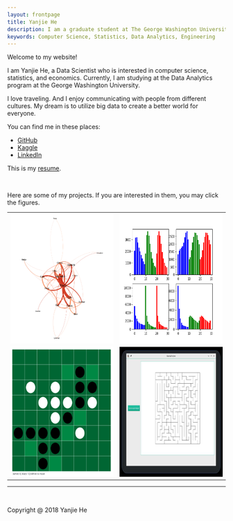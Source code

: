 ```yaml
---
layout: frontpage
title: Yanjie He
description: I am a graduate student at The George Washington University. I study the Data Analytics major in the School of Engineering and Applied Science.
keywords: Computer Science, Statistics, Data Analytics, Engineering
---
```


<p align="left">
Welcome to my website!
</p>

I am Yanjie He, a Data Scientist who is interested in computer science, statistics, and economics. Currently, I am studying at the Data Analytics program at the George Washington University.

I love traveling. And I enjoy communicating with people from different cultures. My dream is to utilize big data to create a better world for everyone.

You can find me in these places:
<ul>
  <li><a href="https://github.com/yanjiehe">GitHub</a></li>
  <li><a href="https://www.kaggle.com/yanjiehe">Kaggle</a></li>
  <li><a href="https://www.linkedin.com/in/yanjiehe/">LinkedIn</a></li>
</ul>

This is my <a href="{{ BASE_PATH }}/assets/resume.pdf">resume</a>.

<!--
<br>
For Professor Benjamin Harvey, this is my <a href="https://github.com/YanjieHe/YanjieHe.github.io/blob/master/Assignments/HW1.ipynb">assignment 1</a>.
-->

<br>

Here are some of my projects. If you are interested in them, you may click the figures.

<table class="wide">
<tr>
  <td class="left">
    <a href="https://yanjiehe.github.io/data%20science/social%20network%20analysis/natural%20language%20processing/2018/09/08/Text-Co-Occurrence-For-Hunger-Games">
        <img src="/figures/Text-Co-Occurrence-For-Hunger-Games/network_graph_greater_than_three.png" alt="Text Co-occurrence Network" title="Text Co-occurrence Network" style = "width:400px;height:300px;">
    </a>
  </td>
  <td class="right">
    <a href="https://yanjiehe.github.io/data%20science/computer%20vision/2018/09/16/Landscape-Image-Clustering-Based-On-Color-Histogram">
	<img src = "/figures/Landscape-Image-Clustering-Based-On-Color-Histogram/cluster_centers_hist.png" alt = "Cluster Centers Color Histogram" title = "Cluster Centers Color Histogram" style = "width:400px;height:300px;">
    </a>
  </td>
</tr>

<tr>
  <td class="left">
    <a href="https://github.com/YanjieHe/Reversi">
        <img src="figures/reversi.png" alt="Reversi" title="Reversi" style = "width:400px;height:300px;"/>
    </a>
  </td>
  <td class="right">
    <a href="https://github.com/YanjieHe/Maze">
        <img src="figures/maze.jpg" alt="Maze" title="Maze" style = "width:400px;height:300px;"/>
    </a>
  </td>
</tr>

</table>

<!--
<tr>
  <td class="left">
    <a href="https://bsharvey.github.io">
        <img src="pages/publpics/bioinformatics2.png" alt="Broman et al. (2013) Fig 7" title="Broman et al. (2013) Fig 7" />
    </a>
  </td>
  <td class="right">
    <a href="https://bsharvey.github.io">
        <img src="pages/publpics/nba2.png" alt="Tian et al. (2015) Fig 4" title="Tian et al. (2015) Fig 4" />
    </a>
  </td>
</tr>
-->

<hr>

<br>

Copyright @ 2018 Yanjie He
